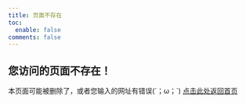 ```yaml
---
title: 页面不存在
toc:
  enable: false
comments: false
---
```


## 您访问的页面不存在！

本页面可能被删除了，或者您输入的网址有错误(´；ω；\`)
[点击此处返回首页](/)
